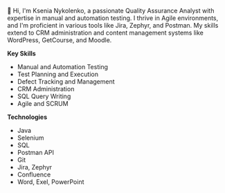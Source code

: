 👋 Hi, I'm Ksenia Nykolenko, a passionate Quality Assurance Analyst with expertise in manual and automation testing. I thrive in Agile environments, and I'm proficient in various tools like Jira, Zephyr, and Postman. My skills extend to CRM administration and content management systems like WordPress, GetCourse, and Moodle.

**Key Skills**
- Manual and Automation Testing
- Test Planning and Execution
- Defect Tracking and Management
- CRM Administration
- SQL Query Writing
- Agile and SCRUM

**Technologies**  
- Java
- Selenium
- SQL
- Postman API
- Git
- Jira, Zephyr 
- Confluence
- Word, Exel, PowerPoint
